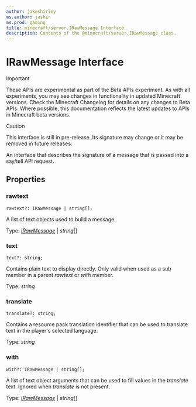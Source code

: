 ```yaml
---
author: jakeshirley
ms.author: jashir
ms.prod: gaming
title: minecraft/server.IRawMessage Interface
description: Contents of the @minecraft/server.IRawMessage class.
---
```

# IRawMessage Interface
>[!IMPORTANT]
>These APIs are experimental as part of the Beta APIs experiment. As with all experiments, you may see changes in functionality in updated Minecraft versions. Check the Minecraft Changelog for details on any changes to Beta APIs. Where possible, this documentation reflects the latest updates to APIs in Minecraft beta versions.

> [!CAUTION]
> This interface is still in pre-release.  Its signature may change or it may be removed in future releases.

An interface that describes the signature of a message that is passed into a say/tell API request.

## Properties

### **rawtext**
`rawtext?: IRawMessage | string[];`

A list of text objects used to build a message.

Type: [*IRawMessage*](IRawMessage.md) | *string*[]

### **text**
`text?: string;`

Contains plain text to display directly. Only valid when used as a sub member in a parent _rawtext_ or _with_ member.

Type: *string*

### **translate**
`translate?: string;`

Contains a resource pack translation identifier that can be used to translate text in the player's selected language.

Type: *string*

### **with**
`with?: IRawMessage | string[];`

A list of text object arguments that can be used to fill values in the _translate_ text. Ignored when _translate_ is not present.

Type: [*IRawMessage*](IRawMessage.md) | *string*[]
